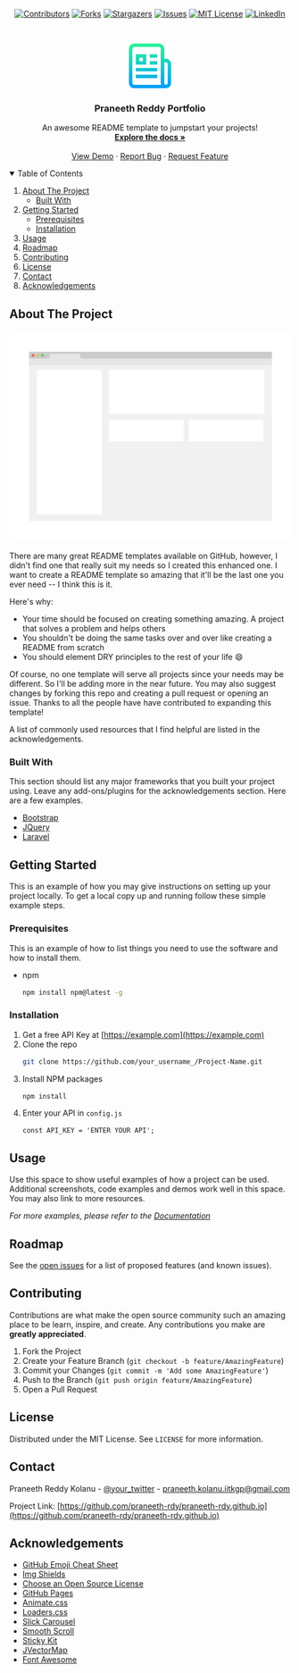 
<div style="text-align:center;">

[![Contributors][contributors-shield]][contributors-url]
[![Forks][forks-shield]][forks-url]
[![Stargazers][stars-shield]][stars-url]
[![Issues][issues-shield]][issues-url]
[![MIT License][license-shield]][license-url]
[![LinkedIn][linkedin-shield]][linkedin-url]

</div>

<!-- PROJECT LOGO -->
<br />
<p align="center">
  <a href="https://github.com/praneeth-rdy/praneeth-rdy.github.io">
    <img src="readme-images/logo.png" alt="Logo" width="80" height="80">
  </a>

  <h3 align="center">Praneeth Reddy Portfolio</h3>

  <p align="center">
    An awesome README template to jumpstart your projects!
    <br />
    <a href="https://github.com/praneeth-rdy/praneeth-rdy.github.io"><strong>Explore the docs »</strong></a>
    <br />
    <br />
    <a href="https://github.com/praneeth-rdy/praneeth-rdy.github.io">View Demo</a>
    ·
    <a href="https://github.com/praneeth-rdy/praneeth-rdy.github.io/issues">Report Bug</a>
    ·
    <a href="https://github.com/praneeth-rdy/praneeth-rdy.github.io/issues">Request Feature</a>
  </p>
</p>

<!-- TABLE OF CONTENTS -->
<details open="open">
  <summary>Table of Contents</summary>
  <ol>
    <li>
      <a href="#about-the-project">About The Project</a>
      <ul>
        <li><a href="#built-with">Built With</a></li>
      </ul>
    </li>
    <li>
      <a href="#getting-started">Getting Started</a>
      <ul>
        <li><a href="#prerequisites">Prerequisites</a></li>
        <li><a href="#installation">Installation</a></li>
      </ul>
    </li>
    <li><a href="#usage">Usage</a></li>
    <li><a href="#roadmap">Roadmap</a></li>
    <li><a href="#contributing">Contributing</a></li>
    <li><a href="#license">License</a></li>
    <li><a href="#contact">Contact</a></li>
    <li><a href="#acknowledgements">Acknowledgements</a></li>
  </ol>
</details>

<!-- ABOUT THE PROJECT -->

## About The Project

[![Product Name Screen Shot][product-screenshot]](https://example.com)

There are many great README templates available on GitHub, however, I didn't find one that really suit my needs so I created this enhanced one. I want to create a README template so amazing that it'll be the last one you ever need -- I think this is it.

Here's why:

- Your time should be focused on creating something amazing. A project that solves a problem and helps others
- You shouldn't be doing the same tasks over and over like creating a README from scratch
- You should element DRY principles to the rest of your life :smile:

Of course, no one template will serve all projects since your needs may be different. So I'll be adding more in the near future. You may also suggest changes by forking this repo and creating a pull request or opening an issue. Thanks to all the people have have contributed to expanding this template!

A list of commonly used resources that I find helpful are listed in the acknowledgements.

### Built With

This section should list any major frameworks that you built your project using. Leave any add-ons/plugins for the acknowledgements section. Here are a few examples.

- [Bootstrap](https://getbootstrap.com)
- [JQuery](https://jquery.com)
- [Laravel](https://laravel.com)

<!-- GETTING STARTED -->

## Getting Started

This is an example of how you may give instructions on setting up your project locally.
To get a local copy up and running follow these simple example steps.

### Prerequisites

This is an example of how to list things you need to use the software and how to install them.

- npm
  ```sh
  npm install npm@latest -g
  ```

### Installation

1. Get a free API Key at [https://example.com](https://example.com)
2. Clone the repo
   ```sh
   git clone https://github.com/your_username_/Project-Name.git
   ```
3. Install NPM packages
   ```sh
   npm install
   ```
4. Enter your API in `config.js`
   ```JS
   const API_KEY = 'ENTER YOUR API';
   ```

<!-- USAGE EXAMPLES -->

## Usage

Use this space to show useful examples of how a project can be used. Additional screenshots, code examples and demos work well in this space. You may also link to more resources.

_For more examples, please refer to the [Documentation](https://example.com)_

<!-- ROADMAP -->

## Roadmap

See the [open issues](https://github.com/praneeth-rdy/praneeth-rdy.github.io/issues) for a list of proposed features (and known issues).

<!-- CONTRIBUTING -->

## Contributing

Contributions are what make the open source community such an amazing place to be learn, inspire, and create. Any contributions you make are **greatly appreciated**.

1. Fork the Project
2. Create your Feature Branch (`git checkout -b feature/AmazingFeature`)
3. Commit your Changes (`git commit -m 'Add some AmazingFeature'`)
4. Push to the Branch (`git push origin feature/AmazingFeature`)
5. Open a Pull Request

<!-- LICENSE -->

## License

Distributed under the MIT License. See `LICENSE` for more information.

<!-- CONTACT -->

## Contact

Praneeth Reddy Kolanu - [@your_twitter](https://twitter.com/your_username) - praneeth.kolanu.iitkgp@gmail.com

Project Link: [https://github.com/praneeth-rdy/praneeth-rdy.github.io](https://github.com/praneeth-rdy/praneeth-rdy.github.io)

<!-- ACKNOWLEDGEMENTS -->

## Acknowledgements

- [GitHub Emoji Cheat Sheet](https://www.webpagefx.com/tools/emoji-cheat-sheet)
- [Img Shields](https://shields.io)
- [Choose an Open Source License](https://choosealicense.com)
- [GitHub Pages](https://pages.github.com)
- [Animate.css](https://daneden.github.io/animate.css)
- [Loaders.css](https://connoratherton.com/loaders)
- [Slick Carousel](https://kenwheeler.github.io/slick)
- [Smooth Scroll](https://github.com/cferdinandi/smooth-scroll)
- [Sticky Kit](http://leafo.net/sticky-kit)
- [JVectorMap](http://jvectormap.com)
- [Font Awesome](https://fontawesome.com)

<!-- MARKDOWN LINKS & IMAGES -->
<!-- https://www.markdownguide.org/basic-syntax/#reference-style-links -->

[contributors-shield]: https://img.shields.io/github/contributors/praneeth-rdy/praneeth-rdy.github.io
[contributors-url]: https://github.com/praneeth-rdy/praneeth-rdy.github.io/graphs/contributors
[forks-shield]: https://img.shields.io/github/forks/praneeth-rdy/praneeth-rdy.github.io
[forks-url]: https://github.com/praneeth-rdy/praneeth-rdy.github.io/network/members
[stars-shield]: https://img.shields.io/github/stars/praneeth-rdy/praneeth-rdy.github.io
[stars-url]: https://github.com/praneeth-rdy/praneeth-rdy.github.io/stargazers
[issues-shield]: https://img.shields.io/github/issues/praneeth-rdy/praneeth-rdy.github.io
[issues-url]: https://github.com/praneeth-rdy/praneeth-rdy.github.io/issues
[license-shield]: https://img.shields.io/github/license/praneeth-rdy/praneeth-rdy.github.io
[license-url]: https://github.com/praneeth-rdy/praneeth-rdy.github.io/blob/master/LICENSE.txt
[linkedin-shield]: https://img.shields.io/badge/-LinkedIn-black?logo=linkedin&colorB=555
[linkedin-url]: https://linkedin.com/in/praneeth-
[product-screenshot]: readme-images/screenshot.png
